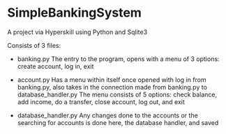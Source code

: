 # SimpleBankingSystem
A project via Hyperskill using Python and Sqlite3

Consists of 3 files:



-  banking.py
The entry to the program, opens with a menu of 3 options: create account, log in, exit

-  account.py
Has a menu within itself once opened with log in from banking.py, also takes in the connection made from banking.py to database_handler.py
The menu consists of 5 options: check balance, add income, do a transfer, close account, log out, and exit

-  database_handler.py
Any changes done to the accounts or the searching for accounts is done here, the database handler, and saved

